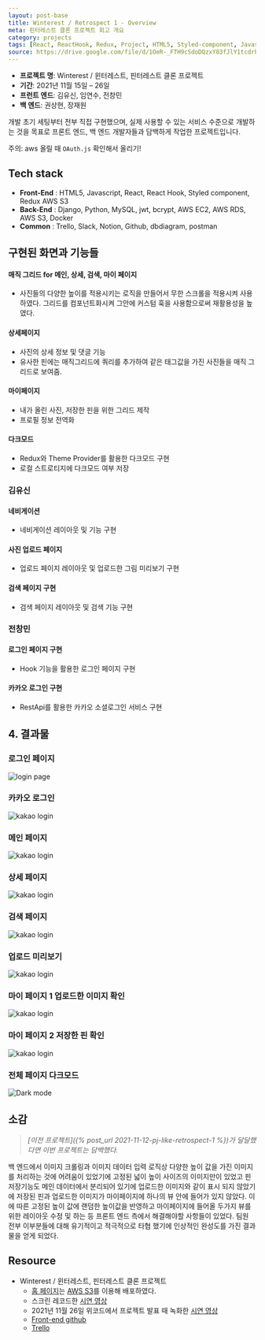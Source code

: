 ```yaml
---
layout: post-base
title: Winterest / Retrospect 1 - Overview
meta: 핀터레스트 클론 프로젝트 회고 개요
category: projects
tags: [React, ReactHook, Redux, Project, HTML5, Styled-component, Javascript, AWS S3]
source: https://drive.google.com/file/d/1OeR-_FTH9cSdoDQzxY83fJlY1tcdrh7Q/view?usp=sharing
---
```


- **프로젝트 명**: Winterest / 윈터레스트, 핀터레스트 클론 프로젝트
- **기간**: 2021년 11월 15일 – 26일
- **프런트 엔드**: 김유신, 임연수, 전창민
- **백 엔드**: 권상현, 장재원

개발 초기 세팅부터 전부 직접 구현했으며, 실제 사용할 수 있는 서비스 수준으로 개발하는 것을 목표로 프론트 엔드, 백 엔드 개발자들과 담백하게 작업한 프로젝트입니다.

주의: aws 올릴 때 `OAuth.js` 확인해서 올리기!

## Tech stack

- **Front-End** : HTML5, Javascript, React, React Hook, Styled component, Redux AWS S3
- **Back-End** :  Django, Python, MySQL, jwt, bcrypt, AWS EC2, AWS RDS, AWS S3, Docker
- **Common** : Trello, Slack, Notion, Github, dbdiagram, postman

## 구현된 화면과 기능들

#### 매직 그리드 for 메인, 상세, 검색, 마이 페이지

- 사진들의 다양한 높이를 적용시키는 로직을 만들어서 무한 스크롤을 적용시켜 사용하였다. 그리드를 컴포넌트화시켜 그안에 커스텀 훅을 사용함으로써 재활용성을 높였다.

#### 상세페이지

- 사진의 상세 정보 및 댓글 기능
- 유사한 핀에는 매직그리드에 쿼리를 추가하여 같은 태그값을 가진 사진들을 매직 그리드로 보여줌.

#### 마이페이지

- 내가 올린 사진, 저장한 핀을 위한 그리드 제작
- 프로필 정보 전역화

#### 다크모드

- Redux와 Theme Provider를 활용한 다크모드 구현
- 로컬 스트로티지에 다크모드 여부 저장

### 김유신

#### 네비게이션

- 네비게이션 레이아웃 및 기능 구현

#### 사진 업로드 페이지

- 업로드 페이지 레이아웃 및 업로드한 그림 미리보기 구현

#### 검색 페이지 구현

- 검색 페이지 레이아웃 및 검색 기능 구현

### 전창민

#### 로그인 페이지 구현

- Hook 기능을 활용한 로그인 페이지 구현

#### 카카오 로그인 구현

- RestApi를 활용한 카카오 소셜로그인 서비스 구현

## 4. 결과물

### 로그인 페이지

![login page]({{site.baseurl}}/img/2021-11-27-Winterest/winterest_loginPage.gif)

### 카카오 로그인

![kakao login]({{site.baseurl}}/img/2021-11-27-Winterest/winterest_login.gif)

### 메인 페이지

![kakao login]({{site.baseurl}}/img/2021-11-27-Winterest/winterest_main.gif)

### 상세 페이지

![kakao login]({{site.baseurl}}/img/2021-11-27-Winterest/winterest_detail.gif)

### 검색 페이지

![kakao login]({{site.baseurl}}/img/2021-11-27-Winterest/winterest_search.gif)

### 업로드 미리보기

![kakao login]({{site.baseurl}}/img/2021-11-27-Winterest/winterest_upload_preview.gif)

### 마이 페이지 1 업로드한 이미지 확인

![kakao login]({{site.baseurl}}/img/2021-11-27-Winterest/winterest_upload_complete.gif)

### 마이 페이지 2 저장한 핀 확인

![kakao login]({{site.baseurl}}/img/2021-11-27-Winterest/winterest_pinning.gif)

### 전체 페이지 다크모드

![Dark mode]({{site.baseurl}}/img/2021-11-27-Winterest/winterest_darkmode.gif)

## 소감

> *[이전 프로젝트]({% post_url 2021-11-12-pj-like-retrospect-1 %})가 달달했다면 이번 프로젝트는 담백했다.*

백 엔드에서 이미지 크롤링과 이미지 데이터 입력 로직상 다양한 높이 값을 가진 이미지를 처리하는 것에 어려움이 있었기에 고정된 넓이 높이 사이즈의 이미지만이 있었고 핀 저장기능도 메인 데이터에서 분리되어 있기에 업로드한 이미지와 같이 표시 되지 않았기에 저장된 핀과 업로드한 이미지가 마이페이지에 하나의 뷰 안에 들어가 있지 않았다. 이에 따른 고정된 높이 값에 랜덤한 높이값을 반영하고 마이페이지에 들어올 두가지 뷰를 위한 레이아웃 수정 및 하는 등 프론트 엔드 측에서 해결해야할 사항들이 있었다. 팀원 전부 이부분들에 대해 유기적이고 적극적으로 타협 했기에 인상적인 완성도를 가진 결과물을 얻게 되었다.

## Resource

- Winterest / 윈터레스트, 핀터레스트 클론 프로젝트
  - [홈 페이지](http://wecode26winterestproject.s3-website.ap-northeast-2.amazonaws.com/)는 [AWS S3](https://aws.amazon.com/?nc2=h_lg)를 이용해 배포하였다.
  - 스크린 레코드한 [시연 영상](https://drive.google.com/file/d/1OeR-_FTH9cSdoDQzxY83fJlY1tcdrh7Q/view?usp=sharing)
  - 2021년 11월 26일 위코드에서 프로젝트 발표 때 녹화한 [시연 영상](https://drive.google.com/file/d/1wh3uxFrbqOR_65DGYM8RUOlCP-cuKJhI/view?usp=sharing)
  - [Front-end github](https://github.com/wecode-bootcamp-korea/26-2nd-Weterest-frontend)
  - [Trello](https://trello.com/b/Q966JjyT/weterest)
